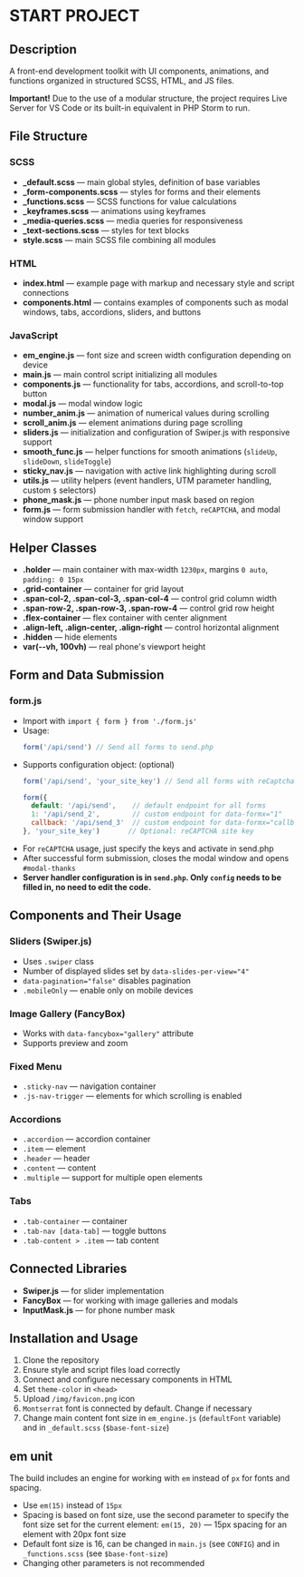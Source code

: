 # START PROJECT

## Description

A front-end development toolkit with UI components, animations, and functions organized in structured SCSS, HTML, and JS files.

**Important!** Due to the use of a modular structure, the project requires Live Server for VS Code or its built-in equivalent in PHP Storm to run.

## File Structure

### SCSS

- **_default.scss** — main global styles, definition of base variables
- **_form-components.scss** — styles for forms and their elements
- **_functions.scss** — SCSS functions for value calculations
- **_keyframes.scss** — animations using keyframes
- **_media-queries.scss** — media queries for responsiveness
- **_text-sections.scss** — styles for text blocks
- **style.scss** — main SCSS file combining all modules

### HTML

- **index.html** — example page with markup and necessary style and script connections
- **components.html** — contains examples of components such as modal windows, tabs, accordions, sliders, and buttons

### JavaScript

- **em_engine.js** — font size and screen width configuration depending on device
- **main.js** — main control script initializing all modules
- **components.js** — functionality for tabs, accordions, and scroll-to-top button
- **modal.js** — modal window logic
- **number_anim.js** — animation of numerical values during scrolling
- **scroll_anim.js** — element animations during page scrolling
- **sliders.js** — initialization and configuration of Swiper.js with responsive support
- **smooth_func.js** — helper functions for smooth animations (`slideUp`, `slideDown`, `slideToggle`)
- **sticky_nav.js** — navigation with active link highlighting during scroll
- **utils.js** — utility helpers (event handlers, UTM parameter handling, custom `$` selectors)
- **phone_mask.js** — phone number input mask based on region
- **form.js** — form submission handler with `fetch`, `reCAPTCHA`, and modal window support

## Helper Classes

- **.holder** — main container with max-width `1230px`, margins `0 auto`, `padding: 0 15px`
- **.grid-container** — container for grid layout
- **.span-col-2, .span-col-3, .span-col-4** — control grid column width
- **.span-row-2, .span-row-3, .span-row-4** — control grid row height
- **.flex-container** — flex container with center alignment
- **.align-left, .align-center, .align-right** — control horizontal alignment
- **.hidden** — hide elements
- **var(--vh, 100vh)** — real phone's viewport height

## Form and Data Submission

### form.js

- Import with `import { form } from './form.js'`
- Usage:
  ```javascript
  form('/api/send') // Send all forms to send.php
  ```
- Supports configuration object: (optional)
  ```javascript
  form('/api/send', 'your_site_key') // Send all forms with reCaptcha
  ```
  ```javascript
  form({
    default: '/api/send',    // default endpoint for all forms
    1: '/api/send_2',        // custom endpoint for data-formx="1"
    callback: '/api/send_3'  // custom endpoint for data-formx="callback"
  }, 'your_site_key')       // Optional: reCAPTCHA site key
  ```
- For `reCAPTCHA` usage, just specify the keys and activate in send.php
- After successful form submission, closes the modal window and opens `#modal-thanks`
- **Server handler configuration is in `send.php`. Only `config` needs to be filled in, no need to edit the code.**

## Components and Their Usage

### Sliders (Swiper.js)

- Uses `.swiper` class
- Number of displayed slides set by `data-slides-per-view="4"`
- `data-pagination="false"` disables pagination
- `.mobileOnly` — enable only on mobile devices

### Image Gallery (FancyBox)

- Works with `data-fancybox="gallery"` attribute
- Supports preview and zoom

### Fixed Menu

- `.sticky-nav` — navigation container
- `.js-nav-trigger` — elements for which scrolling is enabled

### Accordions

- `.accordion` — accordion container
- `.item` — element
- `.header` — header
- `.content` — content
- `.multiple` — support for multiple open elements

### Tabs

- `.tab-container` — container
- `.tab-nav [data-tab]` — toggle buttons
- `.tab-content > .item` — tab content

## Connected Libraries

- **Swiper.js** — for slider implementation
- **FancyBox** — for working with image galleries and modals
- **InputMask.js** — for phone number mask

## Installation and Usage

1. Clone the repository
2. Ensure style and script files load correctly
3. Connect and configure necessary components in HTML
4. Set `theme-color` in `<head>`
5. Upload `/img/favicon.png` icon
6. `Montserrat` font is connected by default. Change if necessary
7. Change main content font size in `em_engine.js` (`defaultFont` variable) and in `_default.scss` (`$base-font-size`)

## em unit

The build includes an engine for working with `em` instead of `px` for fonts and spacing.

- Use ```em(15)``` instead of ```15px```
- Spacing is based on font size, use the second parameter to specify the font size set for the current element:
  ```em(15, 20)``` — 15px spacing for an element with 20px font size
- Default font size is 16, can be changed in `main.js` (see `CONFIG`) and in `_functions.scss` (see `$base-font-size`)
- Changing other parameters is not recommended